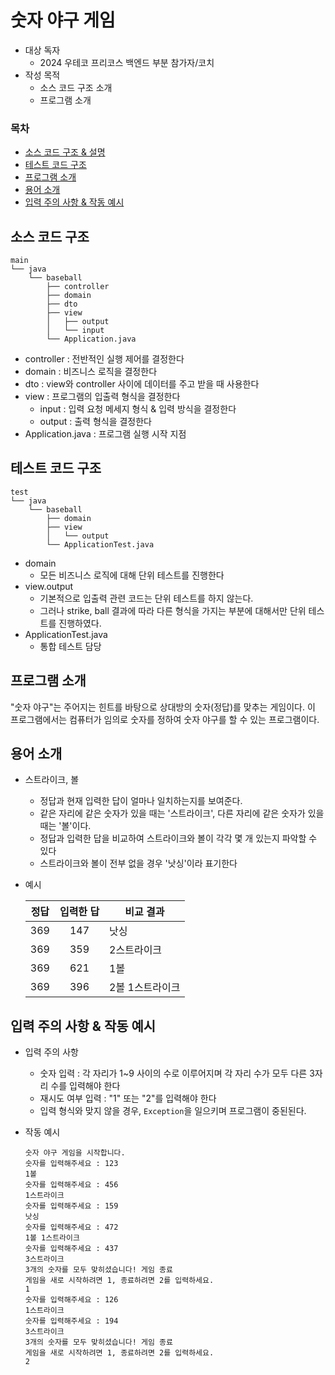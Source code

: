 # 숫자 야구 게임
- 대상 독자
    - 2024 우테코 프리코스 백엔드 부분 참가자/코치
- 작성 목적
    - 소스 코드 구조 소개
    - 프로그램 소개

### 목차
- [소스 코드 구조 & 설명](#소스-코드-구조)
- [테스트 코드 구조](#테스트-코드-구조)
- [프로그램 소개](#프로그램-소개)
- [용어 소개](#용어-소개)
- [입력 주의 사항 & 작동 예시](#입력-주의-사항--작동-예시)

## 소스 코드 구조

```text
main
└── java
    └── baseball
        ├── controller
        ├── domain
        ├── dto
        ├── view
        │   ├── output
        │   └── input
        └── Application.java
```

- controller : 전반적인 실행 제어를 결정한다
- domain : 비즈니스 로직을 결정한다
- dto : view와 controller 사이에 데이터를 주고 받을 때 사용한다
- view : 프로그램의 입출력 형식을 결정한다
    - input : 입력 요청 메세지 형식 & 입력 방식을 결정한다
    - output : 출력 형식을 결정한다
- Application.java : 프로그램 실행 시작 지점

## 테스트 코드 구조

```text
test
└── java
    └── baseball
        ├── domain
        ├── view
        │   └── output
        └── ApplicationTest.java
```

- domain
    - 모든 비즈니스 로직에 대해 단위 테스트를 진행한다
- view.output
    - 기본적으로 입출력 관련 코드는 단위 테스트를 하지 않는다.
    - 그러나 strike, ball 결과에 따라 다른 형식을 가지는 부분에 대해서만 단위 테스트를 진행하였다.
- ApplicationTest.java
    - 통합 테스트 담당

## 프로그램 소개
"숫자 야구"는 주어지는 힌트를 바탕으로 상대방의 숫자(정답)를 맞추는 게임이다. 이 프로그램에서는 컴퓨터가 임의로 숫자를 정하여 숫자 야구를 할 수 있는 프로그램이다.

## 용어 소개

- 스트라이크, 볼
    - 정답과 현재 입력한 답이 얼마나 일치하는지를 보여준다.
    - 같은 자리에 같은 숫자가 있을 때는 '스트라이크', 다른 자리에 같은 숫자가 있을 때는 '볼'이다.
    - 정답과 입력한 답을 비교하여 스트라이크와 볼이 각각 몇 개 있는지 파악할 수 있다
    - 스트라이크와 볼이 전부 없을 경우 '낫싱'이라 표기한다

- 예시

  |정답|입력한 답| 비교 결과|
  |:---:|:---:|--|
  |369|147| 낫싱|
  |369|359| 2스트라이크|
  |369|621| 1볼|
  |369|396| 2볼 1스트라이크|

## 입력 주의 사항 & 작동 예시
- 입력 주의 사항
    - 숫자 입력 : 각 자리가 1~9 사이의 수로 이루어지며 각 자리 수가 모두 다른 3자리 수를 입력해야 한다
    - 재시도 여부 입력 : "1" 또는 "2"를 입력해야 한다
    - 입력 형식와 맞지 않을 경우, `Exception`을 일으키며 프로그램이 중된된다.

- 작동 예시
    ```text
    숫자 야구 게임을 시작합니다.
    숫자를 입력해주세요 : 123
    1볼
    숫자를 입력해주세요 : 456
    1스트라이크
    숫자를 입력해주세요 : 159
    낫싱
    숫자를 입력해주세요 : 472
    1볼 1스트라이크
    숫자를 입력해주세요 : 437
    3스트라이크
    3개의 숫자를 모두 맞히셨습니다! 게임 종료
    게임을 새로 시작하려면 1, 종료하려면 2를 입력하세요.
    1
    숫자를 입력해주세요 : 126
    1스트라이크
    숫자를 입력해주세요 : 194
    3스트라이크
    3개의 숫자를 모두 맞히셨습니다! 게임 종료
    게임을 새로 시작하려면 1, 종료하려면 2를 입력하세요.
    2
    ```
